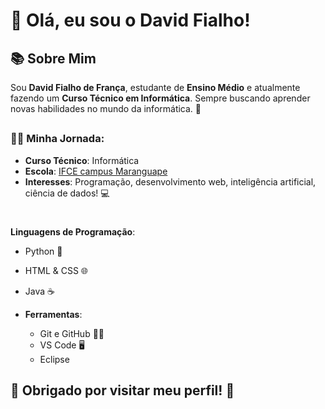 # 👋 Olá, eu sou o David Fialho!
## 📚 Sobre Mim

Sou **David Fialho de França**, estudante de **Ensino Médio** e atualmente fazendo um **Curso Técnico em Informática**. Sempre buscando aprender novas habilidades no mundo da informática. 🚀
##
### 🧑‍💻 Minha Jornada:
- **Curso Técnico**: Informática
- **Escola**: [IFCE campus Maranguape](#)
- **Interesses**: Programação, desenvolvimento web, inteligência artificial, ciência de dados! 💻
#
 **Linguagens de Programação**:
  - Python 🐍
  - HTML & CSS 🌐
  - Java ☕
  
- **Ferramentas**:
  - Git e GitHub 🧑‍💻
  - VS Code 🖥️
  - Eclipse

## 🎉 **Obrigado por visitar meu perfil!** 🎉
